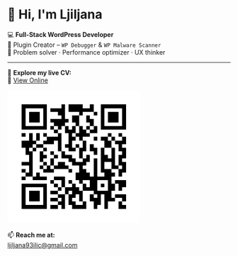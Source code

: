 
# 👋 Hi, I'm Ljiljana

💻 **Full-Stack WordPress Developer**  
🔧 Plugin Creator – `WP Debugger` & `WP Malware Scanner`  
🧠 Problem solver · Performance optimizer · UX thinker

---

🚀 **Explore my live CV:**  
🔗 [View Online](https://liki93124.github.io/Ljiljana-cv)

![QR Code to CV](ljiljana_cv_qr_high_res.png)

📫 **Reach me at:**  
ljiljana93ilic@gmail.com
